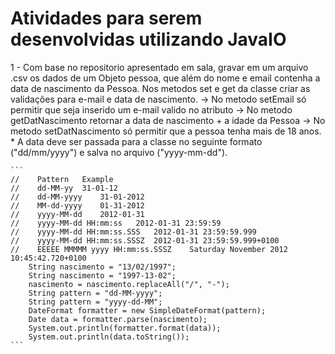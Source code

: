# Atividades para serem desenvolvidas utilizando JavaIO

1 - Com base no repositorio apresentado em sala, gravar em um arquivo .csv os dados de um Objeto pessoa, que além do nome e email contenha a data de nascimento da Pessoa.
    Nos metodos set e get da classe criar as validações para e-mail e data de nascimento.
    -> No metodo setEmail só permitir que seja inserido um e-mail valido no atributo
    -> No metodo getDatNascimento retornar a data de nascimento + a idade da Pessoa
    -> No metodo setDatNascimento só permitir que a pessoa tenha mais de 18 anos. * A data deve ser passada para a classe no seguinte formato ("dd/mm/yyyy") e salva no arquivo ("yyyy-mm-dd").
    
    ```
    //    Pattern	Example
    //    dd-MM-yy	31-01-12
    //    dd-MM-yyyy	31-01-2012
    //    MM-dd-yyyy	01-31-2012
    //    yyyy-MM-dd	2012-01-31
    //    yyyy-MM-dd HH:mm:ss	2012-01-31 23:59:59
    //    yyyy-MM-dd HH:mm:ss.SSS	2012-01-31 23:59:59.999
    //    yyyy-MM-dd HH:mm:ss.SSSZ	2012-01-31 23:59:59.999+0100
    //    EEEEE MMMMM yyyy HH:mm:ss.SSSZ	Saturday November 2012 10:45:42.720+0100
        String nascimento = "13/02/1997";
        String nascimento = "1997-13-02";
        nascimento = nascimento.replaceAll("/", "-");
        String pattern = "dd-MM-yyyy";
        String pattern = "yyyy-dd-MM";
        DateFormat formatter = new SimpleDateFormat(pattern);
        Date data = formatter.parse(nascimento);
        System.out.println(formatter.format(data));
        System.out.println(data.toString());
    ```
